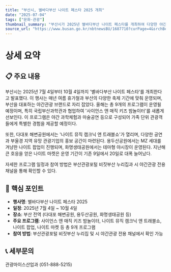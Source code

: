 ```yaml
---
title: "부산시, 별바다부산 나이트 페스타 2025 개최"
date: "2025-07-04"
tags: ["문화·관광"]
thumbnail_summary: "부산시가 2025년 별바다부산 나이트 페스타를 개최하여 다양한 야간관광 콘텐츠를 선보입니다."
source_url: "https://www.busan.go.kr/nbtnewsBU/1687710?curPage=4&srchBeginDt=&srchEndDt=&srchKey=&srchText="
---
```


# 상세 요약

## 📋 주요 내용
부산시는 2025년 7월 4일부터 10월 4일까지 '별바다부산 나이트 페스타'를 개최한다고 발표했다. 이 행사는 매년 여름 휴가철과 부산의 다양한 축제 기간에 맞춰 운영되며, 부산을 대표하는 야간관광 브랜드로 자리 잡았다. 올해는 총 9개의 프로그램이 운영될 예정이며, 특히 국립부산과학관과 협업하여 '사이언스 앤 매직 키즈 밤놀이터'를 새롭게 선보인다. 이 프로그램은 야간 과학체험과 마술공연 등으로 구성되어 가족 단위 관광객들에게 특별한 경험을 제공할 예정이다.

또한, 다대포 해변공원에서는 '나이트 뮤직 캠크닉 앤 트래블쇼'가 열리며, 다양한 공연과 부울경 지역 유망 관광기업의 홍보 공간이 마련된다. 용두산공원에서는 MZ 세대를 겨냥한 나이트 팝업이 진행되며, 화명생태공원에서는 테마형 야시장이 운영된다. 지난해 큰 호응을 얻은 나이트 마켓은 운영 기간이 기존 9일에서 20일로 대폭 늘어났다.

자세한 프로그램 일정과 참여 방법은 부산관광포털 비짓부산 누리집과 시 야간관광 전용 채널을 통해 확인할 수 있다.

## 🎯 핵심 포인트
- **행사명**: 별바다부산 나이트 페스타 2025
- **일정**: 2025년 7월 4일 ~ 10월 4일
- **장소**: 부산 전역 (다대포 해변공원, 용두산공원, 화명생태공원 등)
- **주요 프로그램**: 사이언스 앤 매직 키즈 밤놀이터, 나이트 뮤직 캠크닉 앤 트래블쇼, 나이트 팝업, 나이트 마켓 등 총 9개 프로그램
- **참여 방법**: 부산관광포털 비짓부산 누리집 및 시 야간관광 전용 채널에서 확인 가능

## 📞 세부문의
관광마이스산업과 (051-888-5215)